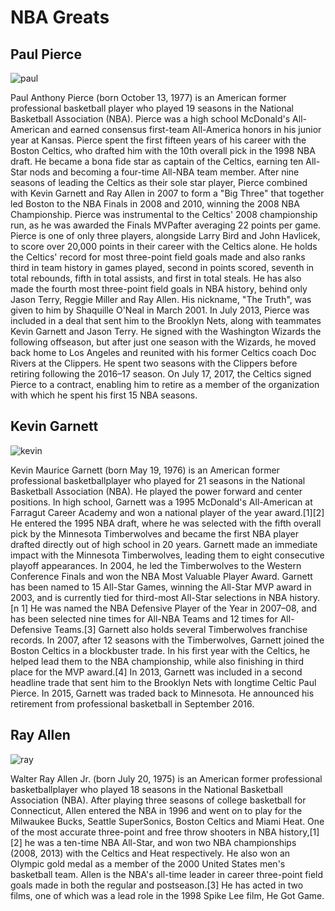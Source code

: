 <h1>NBA Greats</h1>

<h2>Paul Pierce</h2>

<p><img alt="paul" src="pp.jpg"/></p>

<p>Paul Anthony Pierce (born October 13, 1977) is an American former professional basketball player who played 19 seasons in the National Basketball Association (NBA). Pierce was a high school McDonald's All-American and earned consensus first-team All-America honors in his junior year at Kansas.
Pierce spent the first fifteen years of his career with the Boston Celtics, who drafted him with the 10th overall pick in the 1998 NBA draft. He became a bona fide star as captain of the Celtics, earning ten All-Star nods and becoming a four-time All-NBA team member. After nine seasons of leading the Celtics as their sole star player, Pierce combined with Kevin Garnett and Ray Allen in 2007 to form a "Big Three" that together led Boston to the NBA Finals in 2008 and 2010, winning the 2008 NBA Championship. Pierce was instrumental to the Celtics' 2008 championship run, as he was awarded the Finals MVPafter averaging 22 points per game. Pierce is one of only three players, alongside Larry Bird and John Havlicek, to score over 20,000 points in their career with the Celtics alone. He holds the Celtics' record for most three-point field goals made and also ranks third in team history in games played, second in points scored, seventh in total rebounds, fifth in total assists, and first in total steals. He has also made the fourth most three-point field goals in NBA history, behind only Jason Terry, Reggie Miller and Ray Allen. His nickname, "The Truth", was given to him by Shaquille O'Neal in March 2001.
In July 2013, Pierce was included in a deal that sent him to the Brooklyn Nets, along with teammates Kevin Garnett and Jason Terry. He signed with the Washington Wizards the following offseason, but after just one season with the Wizards, he moved back home to Los Angeles and reunited with his former Celtics coach Doc Rivers at the Clippers. He spent two seasons with the Clippers before retiring following the 2016–17 season. On July 17, 2017, the Celtics signed Pierce to a contract, enabling him to retire as a member of the organization with which he spent his first 15 NBA seasons.</p>

<h2>Kevin Garnett</h2>

<p><img alt="kevin" src="kg.jpg"/></p>

<p>Kevin Maurice Garnett (born May 19, 1976) is an American former professional basketballplayer who played for 21 seasons in the National Basketball Association (NBA). He played the power forward and center positions. In high school, Garnett was a 1995 McDonald's All-American at Farragut Career Academy and won a national player of the year award.[1][2] He entered the 1995 NBA draft, where he was selected with the fifth overall pick by the Minnesota Timberwolves and became the first NBA player drafted directly out of high school in 20 years.
Garnett made an immediate impact with the Minnesota Timberwolves, leading them to eight consecutive playoff appearances. In 2004, he led the Timberwolves to the Western Conference Finals and won the NBA Most Valuable Player Award. Garnett has been named to 15 All-Star Games, winning the All-Star MVP award in 2003, and is currently tied for third-most All-Star selections in NBA history.[n 1] He was named the NBA Defensive Player of the Year in 2007–08, and has been selected nine times for All-NBA Teams and 12 times for All-Defensive Teams.[3] Garnett also holds several Timberwolves franchise records.
In 2007, after 12 seasons with the Timberwolves, Garnett joined the Boston Celtics in a blockbuster trade. In his first year with the Celtics, he helped lead them to the NBA championship, while also finishing in third place for the MVP award.[4] In 2013, Garnett was included in a second headline trade that sent him to the Brooklyn Nets with longtime Celtic Paul Pierce. In 2015, Garnett was traded back to Minnesota. He announced his retirement from professional basketball in September 2016.</p>

<h2>Ray Allen</h2>

<p><img alt="ray" src="ra.jpg"/></p>

<p>Walter Ray Allen Jr. (born July 20, 1975) is an American former professional basketballplayer who played 18 seasons in the National Basketball Association (NBA). After playing three seasons of college basketball for Connecticut, Allen entered the NBA in 1996 and went on to play for the Milwaukee Bucks, Seattle SuperSonics, Boston Celtics and Miami Heat. One of the most accurate three-point and free throw shooters in NBA history,[1][2] he was a ten-time NBA All-Star, and won two NBA championships (2008, 2013) with the Celtics and Heat respectively. He also won an Olympic gold medal as a member of the 2000 United States men's basketball team. Allen is the NBA's all-time leader in career three-point field goals made in both the regular and postseason.[3] He has acted in two films, one of which was a lead role in the 1998 Spike Lee film, He Got Game.</p>
